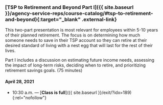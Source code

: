 ### [TSP to Retirement and Beyond Part I]({{ site.baseurl }}/agency-service-reps/course-catalog/#tsp-to-retirement-and-beyond){:target="\_blank" .external-link}

This two-part presentation is most relevant for employees within 5-10 years of their planned retirement. The focus is on determining how much someone needs to save in their TSP account so they can retire at their desired standard of living with a nest egg that will last for the rest of their lives.

Part I includes a discussion on estimating future income needs, assessing the impact of long-term risks, deciding when to retire, and prioritizing retirement savings goals. (75 minutes)

#### April 28, 2021

- 10:30 a.m. — [**Class is full**]({{ site.baseurl }}/exit/?idx=189){:rel="nofollow"}
